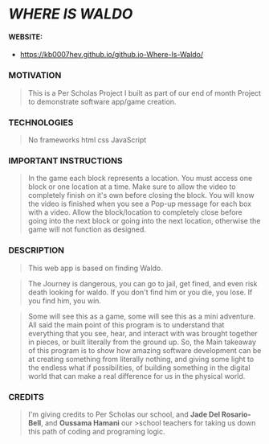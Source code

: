 #  _WHERE IS WALDO_
####  WEBSITE: 
 - https://kb0007hev.github.io/github.io-Where-Is-Waldo/

### MOTIVATION

> This is a Per Scholas Project I built as part of our end of month Project to demonstrate software app/game  creation.

### TECHNOLOGIES
> No frameworks 
> html
> css
> JavaScript 

### IMPORTANT INSTRUCTIONS
>  In the game each block represents a location. 
> You must access one block or one location at a time. 
> Make sure to allow the video to completely finish on it's own before closing the block. You will know the video is finished when you see a Pop-up message for each box with a video. Allow the block/location to completely close before going into the next block or going into the  next location, otherwise the game will not function as designed. 

### DESCRIPTION

> This web app is based on finding Waldo.

>The Journey is dangerous, you can go to jail, get fined, and even risk death looking for waldo. 
>If you don't find him or you die, you lose.
>If you find him, you win.

>Some will see this as a game, some will see this as a mini adventure. 
>All said the main point of this program is to understand that everything that you see, hear, and interact with was brought together in pieces, or built literally from the ground up. So, the Main takeaway of this program is to show how amazing software development can be at creating something from literally nothing, and giving some light to the endless what if possibilities, of building something in the digital world that can make a real difference for us in the physical world.


### CREDITS

> I'm giving credits to Per Scholas our school, and **Jade Del Rosario-Bell**, and **Oussama Hamani** our >school teachers for taking us down this path of coding and programing logic.